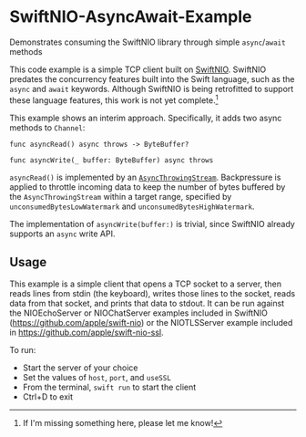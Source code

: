 # SwiftNIO-AsyncAwait-Example
Demonstrates consuming the SwiftNIO library through simple `async`/`await` methods

This code example is a simple TCP client built on [SwiftNIO](https://github.com/apple/swift-nio). SwiftNIO predates the concurrency features built into the Swift language, such as the `async` and `await` keywords. Although SwiftNIO is being retrofitted to support these language features, this work is not yet complete.[^fn]

This example shows an interim approach. Specifically, it adds two async methods to `Channel`:

    func asyncRead() async throws -> ByteBuffer?
    
    func asyncWrite(_ buffer: ByteBuffer) async throws
    
`asyncRead()` is implemented by an [`AsyncThrowingStream`](https://developer.apple.com/documentation/swift/asyncthrowingstream). Backpressure is applied to throttle incoming data to keep the number of bytes buffered by the `AsyncThrowingStream` within a target range, specified by `unconsumedBytesLowWatermark` and `unconsumedBytesHighWatermark`.

The implementation of `asyncWrite(buffer:)` is trivial, since SwiftNIO already supports an `async` write API.

## Usage

This example is a simple client that opens a TCP socket to a server, then reads lines from stdin (the keyboard), writes those lines to the socket, reads data from that socket, and prints that data to stdout. It can be run against the NIOEchoServer or NIOChatServer examples included in SwiftNIO (https://github.com/apple/swift-nio) or the NIOTLSServer example included in https://github.com/apple/swift-nio-ssl.

To run:

- Start the server of your choice
- Set the values of `host`, `port`, and `useSSL`
- From the terminal, `swift run` to start the client
- Ctrl+D to exit


[^fn]: If I'm missing something here, please let me know!
